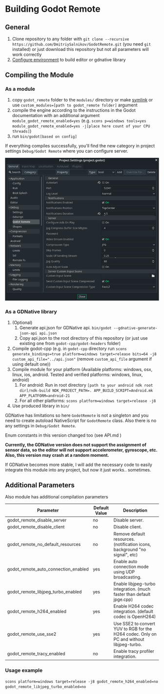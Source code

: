 # Building Godot Remote

## General

1. Clone repository to any folder with `git clone --recursive https://github.com/DmitriySalnikov/GodotRemote.git` (you need `git` installed) or just download this repository but not all parameters will work correctly
1. [Configure environment](https://docs.godotengine.org/en/3.3/development/compiling/index.html) to build editor or gdnative library

## Compiling the Module

### As a module

1. copy `godot_remote` folder to the `modules/` directory or make [symlink](https://en.wikipedia.org/wiki/Symbolic_link) or use `custom_modules=[path to godot_remote folder]` argument
2. compile the engine according to the instructions in the Godot documentation with an additional argument `module_godot_remote_enabled=yes` (e.g. `scons p=windows tools=yes module_godot_remote_enabled=yes -j[place here count of your CPU threads]`)
3. run `bin/godot[based on config]`

If everything compiles successfully, you'll find the new category in project settings `Debug/Godot Remote` where you can configure server.

![Settings](Images/Screenshots/settings.png)

### As a GDNative library

1. (Optional)
   1. Generate api.json for GDNative api. `bin/godot --gdnative-generate-json-api api.json`
   2. Copy api.json to the root directory of this repository (or just use existing one from `godot-cpp/godot-headers` folder)
2. Compile godot-cpp (e.g. in `godot-cpp` directory run `scons generate_bindings=true platform=windows target=release bits=64 -j8 custom_api_file="../api.json"` (remove `custom_api_file` argument if using default one))
3. Compile module for your platform (Available platforms: windows, osx, linux, ios, android. Tested and verified platforms: windows, linux, android)
   1. For android: Run in root directory `[path to your android ndk root dir]/ndk-build NDK_PROJECT_PATH=. APP_BUILD_SCRIPT=Android.mk  APP_PLATFORM=android-21`
   2. For all other platforms: `scons platform=windows target=release -j8`
4. Use produced library in `bin/`

GDNative has limitations so here `GodotRemote` is not a singleton and you need to create autoload NativeScript for `GodotRemote` class. Also there is no any settings in `Debug/Godot Remote`.

Enum constants in this version changed too (see API.md )

**Currently, the GDNative version does not support the assignment of sensor data, so the editor will not support accelerometer, gyroscope, etc.
Also, this version may crash at a random moment.**

If GDNative becomes more stable, I will add the necessary code to easily integrate this module into any project, but now it just works.. sometimes.

## Additional Parameters

Also module has additional compilation parameters

| Parameter                            | Default Value | Description                                                                              |
| ------------------------------------ | ------------- | ---------------------------------------------------------------------------------------- |
| godot_remote_disable_server          | no            | Disable server.                                                                          |
| godot_remote_disable_client          | no            | Disable client.                                                                          |
| godot_remote_no_default_resources    | no            | Remove default resources. (notification icons, background "no signal", etc)              |
| godot_remote_auto_connection_enabled | yes           | Enable auto connection mode using UDP broadcasting.                                      |
| godot_remote_libjpeg_turbo_enabled   | yes           | Enable libjpeg-turbo integration. (much faster than default jpge.cpp)                    |
| godot_remote_h264_enabled            | yes           | Enable H264 codec integration. (default codec is OpenH264)                               |
| godot_remote_use_sse2                | yes           | Use SSE2 to convert YUV to RGB for the H264 codec. Only on PC and without libjpeg-turbo. |
| godot_remote_tracy_enabled           | no            | Enable tracy profiler integration.                                                       |

### Usage example

```scons platform=windows target=release -j8 godot_remote_h264_enabled=no godot_remote_libjpeg_turbo_enabled=no```
